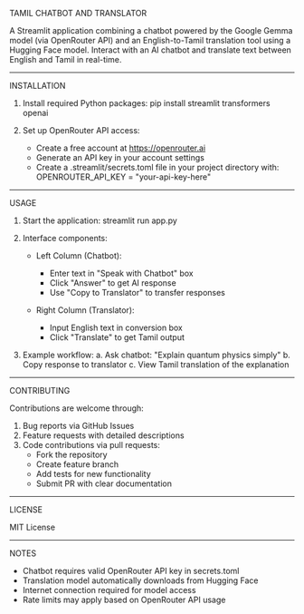 TAMIL CHATBOT AND TRANSLATOR

A Streamlit application combining a chatbot powered by the Google Gemma model (via OpenRouter API) and an English-to-Tamil translation tool using a Hugging Face model. Interact with an AI chatbot and translate text between English and Tamil in real-time.

---

INSTALLATION

1. Install required Python packages:
   pip install streamlit transformers openai

2. Set up OpenRouter API access:
   - Create a free account at https://openrouter.ai
   - Generate an API key in your account settings
   - Create a .streamlit/secrets.toml file in your project directory with:
     OPENROUTER_API_KEY = "your-api-key-here"

---

USAGE

1. Start the application:
   streamlit run app.py

2. Interface components:
   - Left Column (Chatbot):
     * Enter text in "Speak with Chatbot" box
     * Click "Answer" to get AI response
     * Use "Copy to Translator" to transfer responses

   - Right Column (Translator):
     * Input English text in conversion box
     * Click "Translate" to get Tamil output

3. Example workflow:
   a. Ask chatbot: "Explain quantum physics simply"
   b. Copy response to translator
   c. View Tamil translation of the explanation

---

CONTRIBUTING

Contributions are welcome through:
1. Bug reports via GitHub Issues
2. Feature requests with detailed descriptions
3. Code contributions via pull requests:
   - Fork the repository
   - Create feature branch
   - Add tests for new functionality
   - Submit PR with clear documentation

---

LICENSE

MIT License

---

NOTES

- Chatbot requires valid OpenRouter API key in secrets.toml
- Translation model automatically downloads from Hugging Face
- Internet connection required for model access
- Rate limits may apply based on OpenRouter API usage
